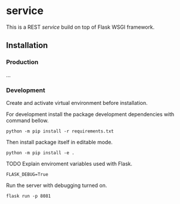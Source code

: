 # service

This is a REST *service* build on top of Flask WSGI framework.

## Installation

### Production

&hellip;

### Development

Create and activate virtual environment before installation.

For development install the package development dependencies with command bellow.

```shell
python -m pip install -r requirements.txt
```

Then install package itself in editable mode.

```shell
python -m pip install -e .
```

TODO Explain enviroment variables used with Flask.

```shell
FLASK_DEBUG=True
```

Run the server with debugging turned on.

```shell
flask run -p 8081
```